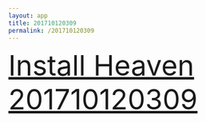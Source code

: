 ```yaml
---
layout: app
title: 201710120309
permalink: /201710120309
---
```

<div class="pure-g">
    <div class="pure-u-1-1" style="font-size: 4em">
        <a class="pure-button-primary" href="itms-services://?action=download-manifest&url=https%3A%2F%2Flitsungyisigono.github.io%2FTestScript%2Fmanifests%2F201710120309.plist"><i class="fa fa-download" aria-hidden="true"></i>Install Heaven 201710120309</a>
    </div>
</div>